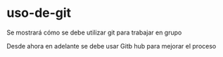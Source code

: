 # uso-de-git
Se mostrará cómo se debe utilizar git para trabajar en grupo

Desde ahora en adelante se debe usar Gitb hub para mejorar el proceso
